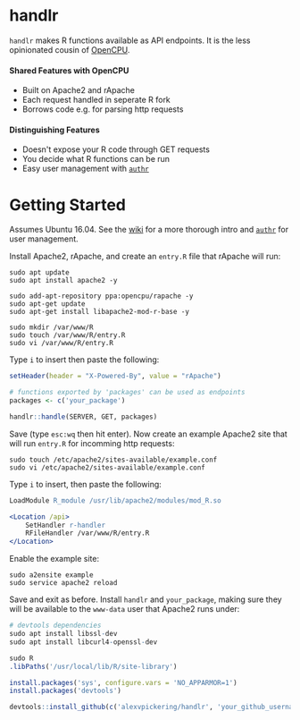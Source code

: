 # handlr

`handlr` makes R functions available as API endpoints. It is the less opinionated cousin of [OpenCPU](https://github.com/opencpu/opencpu).



#### Shared Features with OpenCPU

* Built on Apache2 and rApache
* Each request handled in seperate R fork 
* Borrows code e.g. for parsing http requests



#### Distinguishing Features

* Doesn't expose your R code through GET requests
* You decide what R functions can be run
* Easy user management with [`authr`](https://github.com/alexvpickering/authr)


# Getting Started

Assumes Ubuntu 16.04. See the [wiki](https://github.com/alexvpickering/handlr/wiki) for a more thorough intro and [`authr`](https://github.com/alexvpickering/authr) for user management.

Install Apache2, rApache, and create an `entry.R` file that rApache will run:

```
sudo apt update
sudo apt install apache2 -y

sudo add-apt-repository ppa:opencpu/rapache -y
sudo apt-get update
sudo apt-get install libapache2-mod-r-base -y

sudo mkdir /var/www/R
sudo touch /var/www/R/entry.R
sudo vi /var/www/R/entry.R
```

Type `i` to insert then paste the following:

```R
setHeader(header = "X-Powered-By", value = "rApache")

# functions exported by 'packages' can be used as endpoints
packages <- c('your_package')

handlr::handle(SERVER, GET, packages)
```
Save (type `esc:wq` then hit enter). Now create an example Apache2 site that will run `entry.R` for incomming http requests:

```
sudo touch /etc/apache2/sites-available/example.conf
sudo vi /etc/apache2/sites-available/example.conf
```

Type `i` to insert, then paste the following:

```apache
LoadModule R_module /usr/lib/apache2/modules/mod_R.so

<Location /api>
	SetHandler r-handler
	RFileHandler /var/www/R/entry.R
</Location>
```

Enable the example site:

```
sudo a2ensite example
sudo service apache2 reload
```

Save and exit as before. Install `handlr` and `your_package`, making sure they will be available to the `www-data` user that Apache2 runs under:

```R
# devtools dependencies
sudo apt install libssl-dev 
sudo apt install libcurl4-openssl-dev

sudo R
.libPaths('/usr/local/lib/R/site-library')

install.packages('sys', configure.vars = 'NO_APPARMOR=1')
install.packages('devtools')

devtools::install_github(c('alexvpickering/handlr', 'your_github_username/your_package'))

```
